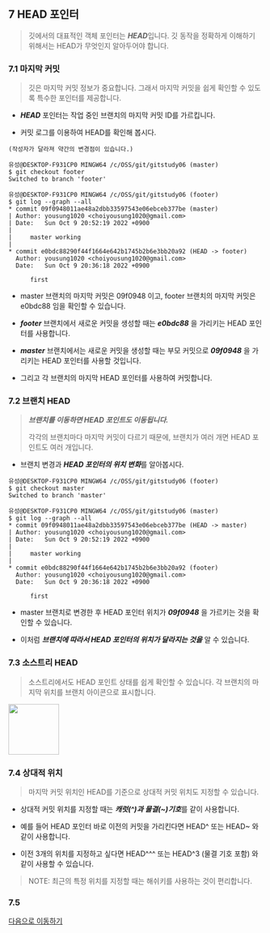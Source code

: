 ## 7 HEAD 포인터

> 깃에서의 대표적인 객체 포인터는 ***HEAD***입니다. 깃 동작을 정확하게 이해하기 위해서는 HEAD가 무엇인지 알아두어야 합니다.

### 7.1 마지막 커밋

> 깃은 마지막 커밋 정보가 중요합니다. 그래서 마지막 커밋을 쉽게 확인할 수 있도록 특수한 포인터를 제공합니다.

* ***HEAD*** 포인터는 작업 중인 브랜치의 마지막 커밋 ID를 가르킵니다.

* 커밋 로그를 이용하여 HEAD를 확인해 봅시다.

```git
(작성자가 달라져 약간의 변경점이 있습니다.)

유성@DESKTOP-F931CP0 MINGW64 /c/OSS/git/gitstudy06 (master)
$ git checkout footer
Switched to branch 'footer'

유성@DESKTOP-F931CP0 MINGW64 /c/OSS/git/gitstudy06 (footer)
$ git log --graph --all
* commit 09f0948011ae48a2dbb33597543e06ebceb377be (master)
| Author: yousung1020 <choiyousung1020@gmail.com>
| Date:   Sun Oct 9 20:52:19 2022 +0900
|
|     master working
|
* commit e0bdc88290f44f1664e642b1745b2b6e3bb20a92 (HEAD -> footer)
  Author: yousung1020 <choiyousung1020@gmail.com>
  Date:   Sun Oct 9 20:36:18 2022 +0900

      first
```
* master 브랜치의 마지막 커밋은 09f0948 이고, footer 브랜치의 마지막 커밋은 e0bdc88 임을 확인할 수 있습니다.

* ***footer*** 브랜치에서 새로운 커밋을 생성할 때는 ***e0bdc88*** 을 가리키는 HEAD 포인터를 사용합니다.

* ***master*** 브랜치에서는 새로운 커밋을 생성할 때는 부모 커밋으로 ***09f0948*** 을 가리키는 HEAD 포인터를 사용할 것입니다.

* 그리고 각 브랜치의 마지막 HEAD 포인터를 사용하여 커밋합니다.

### 7.2 브랜치 HEAD

> ***브랜치를 이동하면 HEAD 포인트도 이동됩니다.*** 
> 
> 각각의 브랜치마다 마지막 커밋이 다르기 때문에, 브랜치가 여러 개면 HEAD 포인트도 여러 개입니다.

* 브랜치 변경과 ***HEAD 포인터의 위치 변화***를 알아봅시다.

```git
유성@DESKTOP-F931CP0 MINGW64 /c/OSS/git/gitstudy06 (footer)
$ git checkout master
Switched to branch 'master'

유성@DESKTOP-F931CP0 MINGW64 /c/OSS/git/gitstudy06 (master)
$ git log --graph --all
* commit 09f0948011ae48a2dbb33597543e06ebceb377be (HEAD -> master)
| Author: yousung1020 <choiyousung1020@gmail.com>
| Date:   Sun Oct 9 20:52:19 2022 +0900
|
|     master working
|
* commit e0bdc88290f44f1664e642b1745b2b6e3bb20a92 (footer)
  Author: yousung1020 <choiyousung1020@gmail.com>
  Date:   Sun Oct 9 20:36:18 2022 +0900

      first
```
* master 브랜치로 변경한 후 HEAD 포인터 위치가 ***09f0948*** 을 가르키는 것을 확인할 수 있습니다.

* 이처럼 ***브랜치에 따라서 HEAD 포인터의 위치가 달라지는 것을*** 알 수 있습니다.

### 7.3 소스트리 HEAD

> 소스트리에서도 HEAD 포인트 상태를 쉽게 확인할 수 있습니다. 각 브랜치의 마지막 위치를 브랜치 아이콘으로 표시합니다.

<img src=https://user-images.githubusercontent.com/65354879/194757361-db37313d-aaba-4f9e-98ac-c73b6d378bbc.png weight='100' height='100'>

### 7.4 상대적 위치

> 마지막 커밋 위치인 HEAD를 기준으로 상대적 커밋 위치도 지정할 수 있습니다.

* 상대적 커밋 위치를 지정할 때는 ***캐럿(^)과 물결(~)기호***를 같이 사용합니다.

* 예를 들어 HEAD 포인터 바로 이전의 커밋을 가리킨다면 HEAD^ 또는 HEAD~ 와 같이 사용합니다.

* 이전 3개의 위치를 지정하고 싶다면 HEAD^^^ 또는 HEAD^3 (물결 기호 포함) 와 같이 사용할 수 있습니다.

> NOTE: 최근의 특정 위치를 지정할 때는 해쉬키를 사용하는 것이 편리합니다.

### 7.5 

[다음으로 이동하기](https://github.com/MSYJ1234/Team_Project/blob/main/Branch6/9.md)
